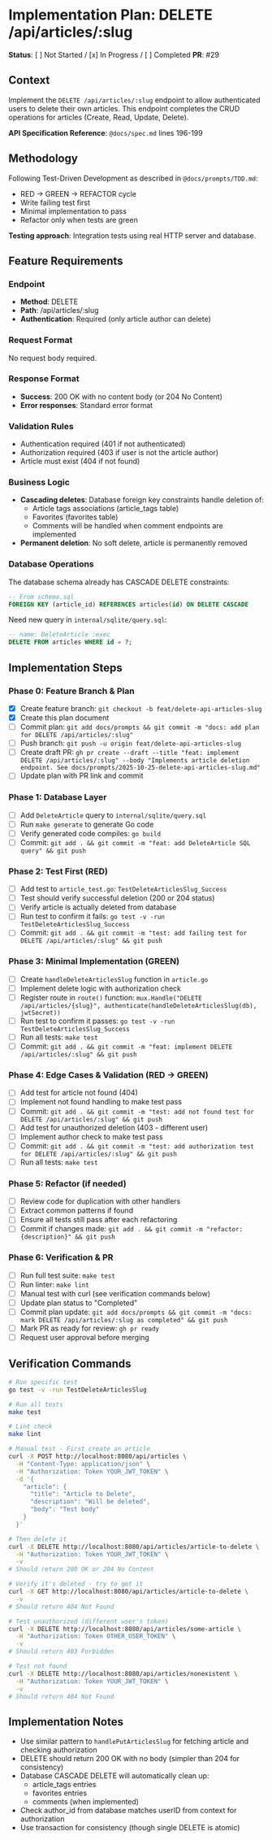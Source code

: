 # Implementation Plan: DELETE /api/articles/:slug

**Status**: [ ] Not Started / [x] In Progress / [ ] Completed
**PR**: #29

## Context

Implement the `DELETE /api/articles/:slug` endpoint to allow authenticated users to delete their own articles. This endpoint completes the CRUD operations for articles (Create, Read, Update, Delete).

**API Specification Reference**: `@docs/spec.md` lines 196-199

## Methodology

Following Test-Driven Development as described in `@docs/prompts/TDD.md`:
- RED → GREEN → REFACTOR cycle
- Write failing test first
- Minimal implementation to pass
- Refactor only when tests are green

**Testing approach**: Integration tests using real HTTP server and database.

## Feature Requirements

### Endpoint
- **Method**: DELETE
- **Path**: /api/articles/:slug
- **Authentication**: Required (only article author can delete)

### Request Format
No request body required.

### Response Format
- **Success**: 200 OK with no content body (or 204 No Content)
- **Error responses**: Standard error format

### Validation Rules
- Authentication required (401 if not authenticated)
- Authorization required (403 if user is not the article author)
- Article must exist (404 if not found)

### Business Logic
- **Cascading deletes**: Database foreign key constraints handle deletion of:
  - Article tags associations (article_tags table)
  - Favorites (favorites table)
  - Comments will be handled when comment endpoints are implemented
- **Permanent deletion**: No soft delete, article is permanently removed

### Database Operations

The database schema already has CASCADE DELETE constraints:
```sql
-- From schema.sql
FOREIGN KEY (article_id) REFERENCES articles(id) ON DELETE CASCADE
```

Need new query in `internal/sqlite/query.sql`:
```sql
-- name: DeleteArticle :exec
DELETE FROM articles WHERE id = ?;
```

## Implementation Steps

### Phase 0: Feature Branch & Plan
- [x] Create feature branch: `git checkout -b feat/delete-api-articles-slug`
- [x] Create this plan document
- [ ] Commit plan: `git add docs/prompts && git commit -m "docs: add plan for DELETE /api/articles/:slug"`
- [ ] Push branch: `git push -u origin feat/delete-api-articles-slug`
- [ ] Create draft PR: `gh pr create --draft --title "feat: implement DELETE /api/articles/:slug" --body "Implements article deletion endpoint. See docs/prompts/2025-10-25-delete-api-articles-slug.md"`
- [ ] Update plan with PR link and commit

### Phase 1: Database Layer
- [ ] Add `DeleteArticle` query to `internal/sqlite/query.sql`
- [ ] Run `make generate` to generate Go code
- [ ] Verify generated code compiles: `go build`
- [ ] Commit: `git add . && git commit -m "feat: add DeleteArticle SQL query" && git push`

### Phase 2: Test First (RED)
- [ ] Add test to `article_test.go`: `TestDeleteArticlesSlug_Success`
- [ ] Test should verify successful deletion (200 or 204 status)
- [ ] Verify article is actually deleted from database
- [ ] Run test to confirm it fails: `go test -v -run TestDeleteArticlesSlug_Success`
- [ ] Commit: `git add . && git commit -m "test: add failing test for DELETE /api/articles/:slug" && git push`

### Phase 3: Minimal Implementation (GREEN)
- [ ] Create `handleDeleteArticlesSlug` function in `article.go`
- [ ] Implement delete logic with authorization check
- [ ] Register route in `route()` function: `mux.Handle("DELETE /api/articles/{slug}", authenticate(handleDeleteArticlesSlug(db), jwtSecret))`
- [ ] Run test to confirm it passes: `go test -v -run TestDeleteArticlesSlug_Success`
- [ ] Run all tests: `make test`
- [ ] Commit: `git add . && git commit -m "feat: implement DELETE /api/articles/:slug" && git push`

### Phase 4: Edge Cases & Validation (RED → GREEN)
- [ ] Add test for article not found (404)
- [ ] Implement not found handling to make test pass
- [ ] Commit: `git add . && git commit -m "test: add not found test for DELETE /api/articles/:slug" && git push`
- [ ] Add test for unauthorized deletion (403 - different user)
- [ ] Implement author check to make test pass
- [ ] Commit: `git add . && git commit -m "test: add authorization test for DELETE /api/articles/:slug" && git push`
- [ ] Run all tests: `make test`

### Phase 5: Refactor (if needed)
- [ ] Review code for duplication with other handlers
- [ ] Extract common patterns if found
- [ ] Ensure all tests still pass after each refactoring
- [ ] Commit if changes made: `git add . && git commit -m "refactor: {description}" && git push`

### Phase 6: Verification & PR
- [ ] Run full test suite: `make test`
- [ ] Run linter: `make lint`
- [ ] Manual test with curl (see verification commands below)
- [ ] Update plan status to "Completed"
- [ ] Commit plan update: `git add docs/prompts && git commit -m "docs: mark DELETE /api/articles/:slug as completed" && git push`
- [ ] Mark PR as ready for review: `gh pr ready`
- [ ] Request user approval before merging

## Verification Commands

```bash
# Run specific test
go test -v -run TestDeleteArticlesSlug

# Run all tests
make test

# Lint check
make lint

# Manual test - First create an article
curl -X POST http://localhost:8080/api/articles \
  -H "Content-Type: application/json" \
  -H "Authorization: Token YOUR_JWT_TOKEN" \
  -d '{
    "article": {
      "title": "Article to Delete",
      "description": "Will be deleted",
      "body": "Test body"
    }
  }'

# Then delete it
curl -X DELETE http://localhost:8080/api/articles/article-to-delete \
  -H "Authorization: Token YOUR_JWT_TOKEN" \
  -v
# Should return 200 OK or 204 No Content

# Verify it's deleted - try to get it
curl -X GET http://localhost:8080/api/articles/article-to-delete \
  -v
# Should return 404 Not Found

# Test unauthorized (different user's token)
curl -X DELETE http://localhost:8080/api/articles/some-article \
  -H "Authorization: Token OTHER_USER_TOKEN" \
  -v
# Should return 403 Forbidden

# Test not found
curl -X DELETE http://localhost:8080/api/articles/nonexistent \
  -H "Authorization: Token YOUR_JWT_TOKEN" \
  -v
# Should return 404 Not Found
```

## Implementation Notes

- Use similar pattern to `handlePutArticlesSlug` for fetching article and checking authorization
- DELETE should return 200 OK with no body (simpler than 204 for consistency)
- Database CASCADE DELETE will automatically clean up:
  - article_tags entries
  - favorites entries
  - comments (when implemented)
- Check author_id from database matches userID from context for authorization
- Use transaction for consistency (though single DELETE is atomic)
